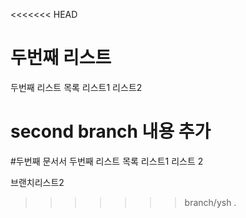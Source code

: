 <<<<<<< HEAD
# 두번째 리스트
두번째 리스트 목록
리스트1
리스트2

second branch 내용 추가
=======
#두번째 문서서
두번째 리스트 목록
리스트1
리스트 2

브랜치리스트2
>>>>>>> branch/ysh
.